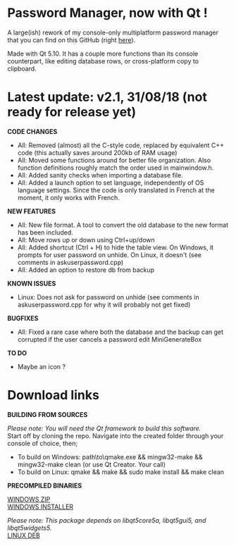 # Password Manager, now with Qt !

A large(ish) rework of my console-only multiplatform password manager that you can find on this GitHub (right [here](https://github.com/bad64/pwdmanager)).

Made with Qt 5.10. It has a couple more functions than its console counterpart, like editing database rows, or cross-platform copy to clipboard.

# Latest update: v2.1, 31/08/18 (not ready for release yet)

**CODE CHANGES**

- All: Removed (almost) all the C-style code, replaced by equivalent C++ code (this actually saves around 200kb of RAM usage)
- All: Moved some functions around for better file organization. Also function definitions roughly match the order used in mainwindow.h.
- All: Added sanity checks when importing a database file.
- All: Added a launch option to set language, independently of OS language settings. Since the code is only translated in French at the moment, it only works with French.

**NEW FEATURES**

- All: New file format. A tool to convert the old database to the new format has been included.
- All: Move rows up or down using Ctrl+up/down
- All: Added shortcut (Ctrl + H) to hide the table view. On Windows, it prompts for user password on unhide. On Linux, it doesn't (see comments in askuserpassword.cpp)
- All: Added an option to restore db from backup

**KNOWN ISSUES**

- Linux: Does not ask for password on unhide (see comments in askuserpassword.cpp for why it will probably not get fixed)

**BUGFIXES**

- All: Fixed a rare case where both the database and the backup can get corrupted if the user cancels a password edit MiniGenerateBox

**TO DO**

- Maybe an icon ?

# Download links

**BUILDING FROM SOURCES**

*Please note: You will need the Qt framework to build this software.*  
Start off by cloning the repo. Navigate into the created folder through your console of choice, then;

- To build on Windows: path\to\qmake.exe && mingw32-make && mingw32-make clean (or use Qt Creator. Your call)  
- To build on Linux: qmake && make && sudo make install && make clean

**PRECOMPILED BINARIES**

[WINDOWS ZIP](https://github.com/bad64/pwdmanager-qt/releases/download/v2.1/pwdmanager-qt-v2.1.2-windows.zip)  
[WINDOWS INSTALLER](https://github.com/bad64/pwdmanager-qt/releases/download/v2.1/pwdmanager-qt-v2.1.2-windows-setup.exe)

*Please note: This package depends on libqt5core5a, libqt5gui5, and libqt5widgets5.*  
[LINUX DEB](https://github.com/bad64/pwdmanager-qt/releases/download/v2.1/pwdmanager-qt_amd64.deb)